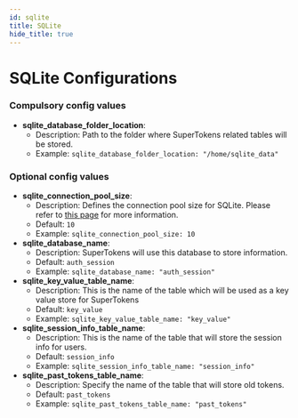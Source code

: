 ```yaml
---
id: sqlite
title: SQLite
hide_title: true
---
```


# SQLite Configurations

### Compulsory config values
- **sqlite_database_folder_location**: 
    - Description: Path to the folder where SuperTokens related tables will be stored.
    - Example: ```sqlite_database_folder_location: "/home/sqlite_data"```

### Optional config values
- **sqlite_connection_pool_size**: 
    - Description: Defines the connection pool size for SQLite. Please refer to [this page](https://github.com/brettwooldridge/HikariCP/wiki/About-Pool-Sizing) for more information.
    - Default: ```10```
    - Example: ```sqlite_connection_pool_size: 10```
- **sqlite_database_name**:
    - Description: SuperTokens will use this database to store information.
    - Default: ```auth_session```
    - Example: ```sqlite_database_name: "auth_session"```
- **sqlite_key_value_table_name**:
    - Description: This is the name of the table which will be used as a key value store for SuperTokens
    - Default: ```key_value```
    - Example: ```sqlite_key_value_table_name: "key_value"```
- **sqlite_session_info_table_name**:
    - Description: This is the name of the table that will store the session info for users.
    - Default: ```session_info```
    - Example: ```sqlite_session_info_table_name: "session_info"```
- **sqlite_past_tokens_table_name**:
    - Description: Specify the name of the table that will store old tokens.
    - Default: ```past_tokens```
    - Example: ```sqlite_past_tokens_table_name: "past_tokens"```